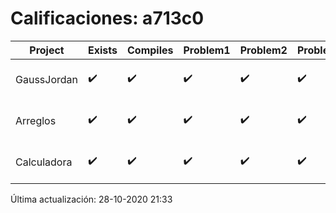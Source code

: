 # Calificaciones: a713c0
|Project|Exists|Compiles|Problem1|Problem2|Problem3|Extra|Grade|CommitHash|CommitDate|CheckDate|DueDate|Comments|
|-|-|-|-|-|-|-|-|-|-|-|-|-|
|GaussJordan|✔️|✔️|✔️|✔️|✔️|✔️|10.0|01000df5d8e845ff3d23b87f2b6a676c8ae5cd5a|28-10-2020 19:10:57|28-10-2020 21:31:52|29-10-2020 21:00:00|///|
|Arreglos|✔️|✔️|✔️|✔️|✔️|✔️|10.0|5ae95cb3b13569708db0509ec51325fcbca99232|19-10-2020 21:50:58|27-10-2020 22:16:19|22-10-2020 21:00:00|///|
|Calculadora|✔️|✔️|✔️|✔️|✔️|✔️|10.0|edba62fc996819aafcf6a271cb58f0e85ba3b978|10-10-2020 03:46:41|15-10-2020 21:23:19|15-10-2020 21:00:00|nan|

Última actualización: 28-10-2020 21:33